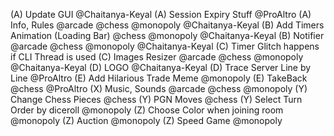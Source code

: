 (A) Update GUI @Chaitanya-Keyal
(A) Session Expiry Stuff @ProAltro
(A) Info, Rules @arcade @chess @monopoly @Chaitanya-Keyal
(B) Add Timers Animation (Loading Bar) @chess @monopoly @Chaitanya-Keyal
(B) Notifier @arcade @chess @monopoly @Chaitanya-Keyal
(C) Timer Glitch happens if CLI Thread is used
(C) Images Resizer @arcade @chess @monopoly @Chaitanya-Keyal
(D) LOGO @Chaitanya-Keyal
(D) Trace Server Line by Line @ProAltro
(E) Add Hilarious Trade Meme @monopoly
(E) TakeBack @chess @ProAltro
(X) Music, Sounds @arcade @chess @monopoly
(Y) Change Chess Pieces @chess
(Y) PGN Moves @chess
(Y) Select Turn Order by diceroll @monopoly
(Z) Choose Color when joining room @monopoly
(Z) Auction @monopoly
(Z) Speed Game @monopoly
